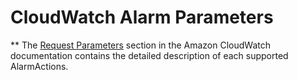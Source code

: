 # CloudWatch Alarm Parameters

** The [Request Parameters](https://docs.aws.amazon.com/AmazonCloudWatch/latest/APIReference/API_PutMetricAlarm.html#API_PutMetricAlarm_RequestParameters) section in the Amazon CloudWatch documentation contains the detailed description of each supported AlarmActions.
